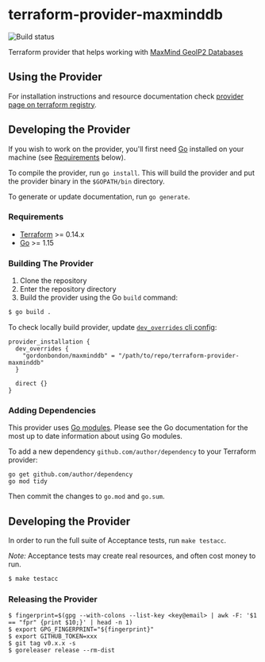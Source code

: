 # terraform-provider-maxminddb

![Build status](https://github.com/gordonbondon/terraform-provider-maxminddb/workflows/Tests/badge.svg?branch=master)

Terraform provider that helps working with [MaxMind GeoIP2 Databases](https://www.maxmind.com/en/geoip2-databases)

## Using the Provider

For installation instructions and resource documentation check [provider page on terraform registry](https://registry.terraform.io/providers/gordonbondon/maxminddb/latest).

## Developing the Provider

If you wish to work on the provider, you'll first need [Go](http://www.golang.org) installed on your machine (see [Requirements](#requirements) below).

To compile the provider, run `go install`. This will build the provider and put the provider binary in the `$GOPATH/bin` directory.

To generate or update documentation, run `go generate`.

### Requirements

-	[Terraform](https://www.terraform.io/downloads.html) >= 0.14.x
-	[Go](https://golang.org/doc/install) >= 1.15

### Building The Provider

1. Clone the repository
1. Enter the repository directory
1. Build the provider using the Go `build` command:
```sh
$ go build .
```

To check locally build provider, update [`dev_overrides` cli config](https://www.terraform.io/docs/commands/cli-config.html#development-overrides-for-provider-developers):

```hcl
provider_installation {
  dev_overrides {
    "gordonbondon/maxminddb" = "/path/to/repo/terraform-provider-maxminddb"
  }

  direct {}
}
```

### Adding Dependencies

This provider uses [Go modules](https://github.com/golang/go/wiki/Modules).
Please see the Go documentation for the most up to date information about using Go modules.

To add a new dependency `github.com/author/dependency` to your Terraform provider:

```
go get github.com/author/dependency
go mod tidy
```

Then commit the changes to `go.mod` and `go.sum`.

## Developing the Provider

In order to run the full suite of Acceptance tests, run `make testacc`.

*Note:* Acceptance tests may create real resources, and often cost money to run.

```sh
$ make testacc
```

### Releasing the Provider

```shell
$ fingerprint=$(gpg --with-colons --list-key <key@email> | awk -F: '$1 == "fpr" {print $10;}' | head -n 1)
$ export GPG_FINGERPRINT="${fingerprint}"
$ export GITHUB_TOKEN=xxx
$ git tag v0.x.x -s
$ goreleaser release --rm-dist
```
